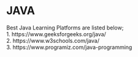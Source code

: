 <h1>JAVA</h1>
Best Java Learning Platforms are listed below;<br>
1. https://www.geeksforgeeks.org/java/<br>
2. https://www.w3schools.com/java/<br>
3. https://www.programiz.com/java-programming
